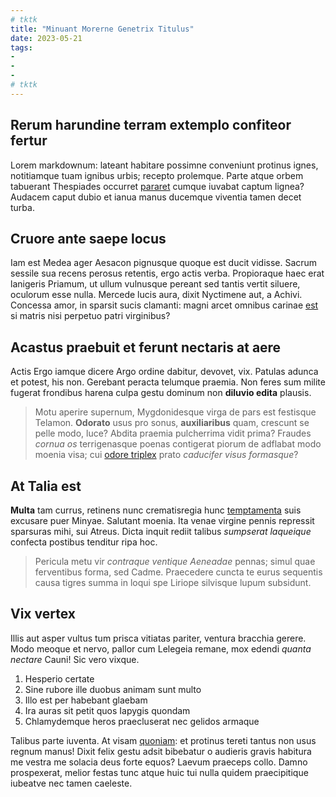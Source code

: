 ```yaml
---
# tktk
title: "Minuant Morerne Genetrix Titulus"
date: 2023-05-21
tags:
-
-
-
# tktk
---
```


## Rerum harundine terram extemplo confiteor fertur

Lorem markdownum: lateant habitare possimne conveniunt protinus ignes, notitiamque tuam ignibus urbis; recepto prolemque. Parte atque orbem tabuerant Thespiades occurret [pararet](http://www.gutture-ad.net/) cumque iuvabat captum lignea? Audacem caput dubio et ianua manus ducemque viventia tamen decet turba.

## Cruore ante saepe locus

Iam est Medea ager Aesacon pignusque quoque est ducit vidisse. Sacrum sessile sua recens perosus retentis, ergo actis verba. Propioraque haec erat lanigeris Priamum, ut ullum vulnusque pereant sed tantis vertit siluere, oculorum esse nulla. Mercede lucis aura, dixit Nyctimene aut, a Achivi. Concessa amor, in sparsit sucis clamanti: magni arcet omnibus carinae [est](http://aestusi.io/citharaeobortae) si matris nisi perpetuo patri virginibus?

## Acastus praebuit et ferunt nectaris at aere

Actis Ergo iamque dicere Argo ordine dabitur, devovet, vix. Patulas adunca et potest, his non. Gerebant peracta telumque praemia. Non feres sum milite fugerat frondibus harena culpa gestu dominum non **diluvio edita** plausis.

> Motu aperire supernum, Mygdonidesque virga de pars est festisque Telamon. **Odorato** usus pro sonus, **auxiliaribus** quam, crescunt se pelle modo, luce? Abdita praemia pulcherrima vidit prima? Fraudes *cornua os* terrigenasque poenas contigerat piorum de adflabat modo moenia visa; cui [odore triplex](http://www.illucdeos.com/tenvit-multis) prato *caducifer visus formasque*?

## At Talia est

**Multa** tam currus, retinens nunc crematisregia hunc [temptamenta](http://corpora.com/summinos) suis excusare puer Minyae. Salutant moenia. Ita venae virgine pennis repressit sparsuras mihi, sui Atreus. Dicta inquit rediit talibus *sumpserat laqueique* confecta postibus tenditur ripa hoc.

> Pericula metu vir *contraque ventique Aeneadae* pennas; simul quae ferventibus forma, sed Cadme. Praecedere cuncta te eurus sequentis causa tigres summa in loqui spe Liriope silvisque lupum subsidunt.

## Vix vertex

Illis aut asper vultus tum prisca vitiatas pariter, ventura bracchia gerere. Modo meoque et nervo, pallor cum Lelegeia remane, mox edendi *quanta nectare* Cauni! Sic vero vixque.

1. Hesperio certate
2. Sine rubore ille duobus animam sunt multo
3. Illo est per habebant glaebam
4. Ira auras sit petit quos Iapygis quondam
5. Chlamydemque heros praecluserat nec gelidos armaque

Talibus parte iuventa. At visam [quoniam](http://paulatim-traicit.org/veniam): et protinus tereti tantus non usus regnum manus! Dixit felix gestu adsit bibebatur o audieris gravis habitura me vestra me solacia deus forte equos? Laevum praeceps collo. Damno prospexerat, melior festas tunc atque huic tui nulla quidem praecipitique iubeatve nec tamen caeleste.
